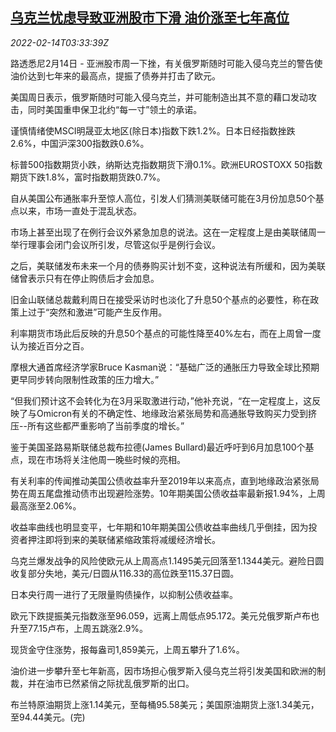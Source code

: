 <!--1644811262000-->
[乌克兰忧虑导致亚洲股市下滑 油价涨至七年高位](https://cn.reuters.com/article/global-fin-market-asia-stocks-oil-0214-idCNKBS2KJ06G)
------

<div><i>2022-02-14T03:33:39Z</i></div><p>路透悉尼2月14日 - 亚洲股市周一下挫，有关俄罗斯随时可能入侵乌克兰的警告使油价达到七年来的最高点，提振了债券并打击了欧元。</p><p>美国周日表示，俄罗斯随时可能入侵乌克兰，并可能制造出其不意的藉口发动攻击，同时美国重申保卫北约“每一寸”领土的承诺。</p><p>谨慎情绪使MSCI明晟亚太地区(除日本)指数下跌1.2%。日本日经指数挫跌2.6%，中国沪深300指数跌0.6%。</p><p>标普500指数期货小跌，纳斯达克指数期货下滑0.1%。欧洲EUROSTOXX 50指数期货下跌1.8%，富时指数期货跌0.7%。</p><p>自从美国公布通胀率升至惊人高位，引发人们猜测美联储可能在3月份加息50个基点以来，市场一直处于混乱状态。</p><p>市场上甚至出现了在例行会议外紧急加息的说法。这在一定程度上是由美联储周一举行理事会闭门会议所引发，尽管这似乎是例行会议。</p><p>之后，美联储发布未来一个月的债券购买计划不变，这种说法有所缓和，因为美联储曾表示只有在停止购债后才会加息。</p><p>旧金山联储总裁戴利周日在接受采访时也淡化了升息50个基点的必要性，称在政策上过于“突然和激进”可能产生反作用。</p><p>利率期货市场此后反映的升息50个基点的可能性降至40%左右，而在上周曾一度认为接近百分之百。</p><p>摩根大通首席经济学家Bruce Kasman说：“基础广泛的通胀压力导致全球比预期更早同步转向限制性政策的压力增大。”</p><p>“但我们预计这不会转化为在3月采取激进行动，”他补充说，“在一定程度上，这反映了与Omicron有关的不确定性、地缘政治紧张局势和高通胀导致购买力受到挤压--所有这些都严重影响了当前季度的增长。”</p><p>鉴于美国圣路易斯联储总裁布拉德(James Bullard)最近呼吁到6月加息100个基点，现在市场将关注他周一晚些时候的亮相。</p><p>有关利率的传闻推动美国公债收益率升至2019年以来高点，直到地缘政治紧张局势在周五尾盘推动债市出现避险涨势。10年期美国公债收益率最新报1.94%，上周最高涨至2.06%。</p><p>收益率曲线也明显变平，七年期和10年期美国公债收益率曲线几乎倒挂，因为投资者押注即将到来的美联储紧缩政策将减缓经济增长。</p><p>乌克兰爆发战争的风险使欧元从上周高点1.1495美元回落至1.1344美元。避险日圆收复部分失地，美元/日圆从116.33的高位跌至115.37日圆。</p><p>日本央行周一进行了无限量购债操作，以抑制公债收益率。</p><p>欧元下跌提振美元指数涨至96.059，远离上周低点95.172。美元兑俄罗斯卢布也升至77.15卢布，上周五跳涨2.9%。</p><p>现货金守住涨势，报每盎司1,859美元，上周五攀升了1.6%。</p><p>油价进一步攀升至七年新高，因市场担心俄罗斯入侵乌克兰将引发美国和欧洲的制裁，并在油市已然紧俏之际扰乱俄罗斯的出口。</p><p>布兰特原油期货上涨1.14美元，至每桶95.58美元；美国原油期货上涨1.34美元，至94.44美元。(完)</p>
